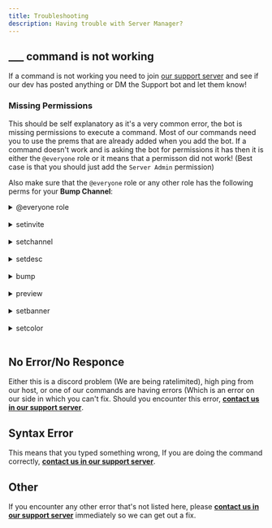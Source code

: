 ```yaml
---
title: Troubleshooting
description: Having trouble with Server Manager?
---
```


## ___ command is not working

If a command is not working you need to join [our support server](https://discord.gg/nEesaZGqPc) and see if our dev has posted anything or DM the Support bot and let them know!

### Missing Permissions
This should be self explanatory as it's a very common error, the bot is missing permissions to execute a command. Most of our commands need you to use the prems that are already added when you add the bot. If a command doesn't work and is asking the bot for permissions it has then it is either the `@everyone` role or it means that a permisson did not work! (Best case is that you should just add the `Server Admin` permission)

Also make sure that the `@everyone` role or any other role has the following perms for your <strong>Bump Channel</strong>:
<details className="customdetails">
<summary>@everyone role</summary>

`Send Messages`

`View Channels/Read Messages`

`Read Message History`

`Use External Emojis`

`Embed Links`
</details>
<br/>

<details className="customdetails">
<summary>setinvite</summary>

`Create Instant Invites`

`Send Messages`

`View Channels/Read Messages`

`Read Message History`

`Use External Emojis`

`Embed Links`

</details>
<br/>

<details className="customdetails">
<summary>setchannel</summary>

`Send Messages`

`View Channels/Read Messages`

`Read Message History`

`Use External Emojis`

`Embed Links`

</details>
<br/>

<details className="customdetails">
<summary>setdesc</summary>

`Send Messages`

`View Channels/Read Messages`

`Read Message History`

`Use External Emojis`

`Embed Links`

</details>
<br/>

<details className="customdetails">
<summary>bump</summary>

`Send Messages`

`View Channels/Read Messages`

`Read Message History`

`Use External Emojis`

`Embed Links`

</details>
<br/>

<details className="customdetails">
<summary>preview</summary>

`Send Messages`

`View Channels/Read Messages`

`Read Message History`

`Use External Emojis`

`Embed Links`

</details>
<br/>

<details className="customdetails">
<summary>setbanner</summary>

**PREMIUM ONLY**

`Send Messages`

`View Channels/Read Messages`

`Read Message History`

`Use External Emojis`

`Embed Links`

</details>
<br/>

<details className="customdetails">
<summary>setcolor</summary>

**PREMIUM ONLY**

`Send Messages`

`View Channels/Read Messages`

`Read Message History`

`Use External Emojis`

`Embed Links`

</details>
<br/>

## No Error/No Responce
Either this is a discord problem (We are being ratelimited),  high ping from our host, or one of our commands are having errors (Which is an error on our side in which you can't fix. Should you encounter this error, **[contact us in our support server](../support)**.

## Syntax Error
This means that you typed something wrong, If you are doing the command correctly, **[contact us in our support server](../support)**.

## Other
If you encounter any other error that's not listed here, please **[contact us in our support server](../support)** immediately so we can get out a fix.
